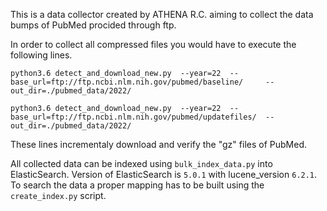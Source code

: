 

This is a data collector created by ATHENA R.C. aiming to collect the data bumps of PubMed procided through ftp.

In order to collect all compressed files you would have to execute the following lines.

`python3.6 detect_and_download_new.py  --year=22  --base_url=ftp://ftp.ncbi.nlm.nih.gov/pubmed/baseline/     --out_dir=./pubmed_data/2022/`

`python3.6 detect_and_download_new.py  --year=22  --base_url=ftp://ftp.ncbi.nlm.nih.gov/pubmed/updatefiles/  --out_dir=./pubmed_data/2022/`

These lines incrementaly download and verify the "gz" files of PubMed.

All collected data can be indexed using `bulk_index_data.py` into ElasticSearch.
Version of ElasticSearch is `5.0.1` with lucene_version `6.2.1`.
To search the data a proper mapping has to be built using the `create_index.py` script.   


